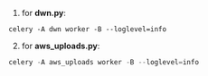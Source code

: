 1. for **dwn.py**: 
```
celery -A dwn worker -B --loglevel=info
```
2. for **aws_uploads.py**:
```python
celery -A aws_uploads worker -B --loglevel=info
```
